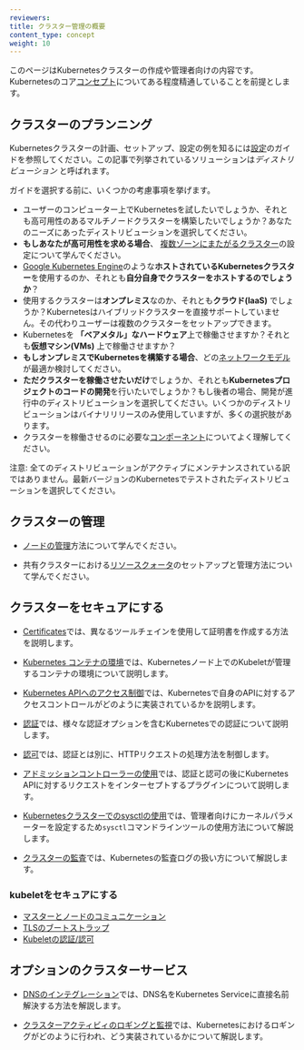 ```yaml
---
reviewers:
title: クラスター管理の概要
content_type: concept
weight: 10
---
```


<!-- overview -->
このページはKubernetesクラスターの作成や管理者向けの内容です。Kubernetesのコア[コンセプト](/ja/docs/concepts/)についてある程度精通していることを前提とします。


<!-- body -->
## クラスターのプランニング

Kubernetesクラスターの計画、セットアップ、設定の例を知るには[設定](/ja/docs/setup/)のガイドを参照してください。この記事で列挙されているソリューションは*ディストリビューション* と呼ばれます。

ガイドを選択する前に、いくつかの考慮事項を挙げます。

 - ユーザーのコンピューター上でKubernetesを試したいでしょうか、それとも高可用性のあるマルチノードクラスターを構築したいでしょうか？あなたのニーズにあったディストリビューションを選択してください。
 - **もしあなたが高可用性を求める場合**、 [複数ゾーンにまたがるクラスター](/docs/concepts/cluster-administration/federation/)の設定について学んでください。
 - [Google Kubernetes Engine](https://cloud.google.com/kubernetes-engine/)のような**ホストされているKubernetesクラスター**を使用するのか、それとも**自分自身でクラスターをホストするのでしょうか**？
 - 使用するクラスターは**オンプレミス**なのか、それとも**クラウド(IaaS)** でしょうか？Kubernetesはハイブリッドクラスターを直接サポートしていません。その代わりユーザーは複数のクラスターをセットアップできます。
 - Kubernetesを **「ベアメタル」なハードウェア**上で稼働させますか？それとも**仮想マシン(VMs)** 上で稼働させますか？
 - **もしオンプレミスでKubernetesを構築する場合**、どの[ネットワークモデル](/ja/docs/concepts/cluster-administration/networking/)が最適か検討してください。
 - **ただクラスターを稼働させたいだけ**でしょうか、それとも**Kubernetesプロジェクトのコードの開発**を行いたいでしょうか？もし後者の場合、開発が進行中のディストリビューションを選択してください。いくつかのディストリビューションはバイナリリリースのみ使用していますが、多くの選択肢があります。
 - クラスターを稼働させるのに必要な[コンポーネント](/ja/docs/concepts/overview/components/)についてよく理解してください。

注意: 全てのディストリビューションがアクティブにメンテナンスされている訳ではありません。最新バージョンのKubernetesでテストされたディストリビューションを選択してください。

## クラスターの管理

* [ノードの管理](/ja/docs/concepts/architecture/nodes/)方法について学んでください。

* 共有クラスターにおける[リソースクォータ](/ja/docs/concepts/policy/resource-quotas/)のセットアップと管理方法について学んでください。

## クラスターをセキュアにする

* [Certificates](/ja/docs/concepts/cluster-administration/certificates/)では、異なるツールチェインを使用して証明書を作成する方法を説明します。

* [Kubernetes コンテナの環境](/ja/docs/concepts/containers/container-environment/)では、Kubernetesノード上でのKubeletが管理するコンテナの環境について説明します。

* [Kubernetes APIへのアクセス制御](/docs/concepts/security/controlling-access)では、Kubernetesで自身のAPIに対するアクセスコントロールがどのように実装されているかを説明します。

* [認証](/docs/reference/access-authn-authz/authentication/)では、様々な認証オプションを含むKubernetesでの認証について説明します。

* [認可](/docs/reference/access-authn-authz/authorization/)では、認証とは別に、HTTPリクエストの処理方法を制御します。

* [アドミッションコントローラーの使用](/docs/reference/access-authn-authz/admission-controllers/)では、認証と認可の後にKubernetes APIに対するリクエストをインターセプトするプラグインについて説明します。

* [Kubernetesクラスターでのsysctlの使用](/docs/concepts/cluster-administration/sysctl-cluster/)では、管理者向けにカーネルパラメーターを設定するため`sysctl`コマンドラインツールの使用方法について解説します。

* [クラスターの監査](/docs/tasks/debug-application-cluster/audit/)では、Kubernetesの監査ログの扱い方について解説します。

### kubeletをセキュアにする
  * [マスターとノードのコミュニケーション](/ja/docs/concepts/architecture/master-node-communication/)
  * [TLSのブートストラップ](/docs/reference/command-line-tools-reference/kubelet-tls-bootstrapping/)
  * [Kubeletの認証/認可](/docs/admin/kubelet-authentication-authorization/)

## オプションのクラスターサービス

* [DNSのインテグレーション](/ja/docs/concepts/services-networking/dns-pod-service/)では、DNS名をKubernetes Serviceに直接名前解決する方法を解説します。

* [クラスターアクティビィのロギングと監視](/docs/concepts/cluster-administration/logging/)では、Kubernetesにおけるロギングがどのように行われ、どう実装されているかについて解説します。




